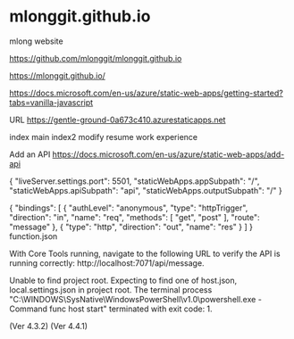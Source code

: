 # mlonggit.github.io
 mlong website

https://github.com/mlonggit/mlonggit.github.io

https://mlonggit.github.io/

https://docs.microsoft.com/en-us/azure/static-web-apps/getting-started?tabs=vanilla-javascript

URL
https://gentle-ground-0a673c410.azurestaticapps.net

index  main
index2 modify resume work experience

Add an API
https://docs.microsoft.com/en-us/azure/static-web-apps/add-api

{
    "liveServer.settings.port": 5501,
    "staticWebApps.appSubpath": "/",
    "staticWebApps.apiSubpath": "api",
    "staticWebApps.outputSubpath": "/"
}


{
  "bindings": [
    {
      "authLevel": "anonymous",
      "type": "httpTrigger",
      "direction": "in",
      "name": "req",
      "methods": [
        "get",
        "post"
      ],
      "route": "message"
    },
    {
      "type": "http",
      "direction": "out",
      "name": "res"
    }
  ]
}
function.json


With Core Tools running, navigate to the following URL to verify the API is running correctly:
 http://localhost:7071/api/message.




Unable to find project root. Expecting to find one of host.json, local.settings.json in project root.
The terminal process "C:\WINDOWS\SysNative\WindowsPowerShell\v1.0\powershell.exe -Command func host start" terminated with exit code: 1.


(Ver 4.3.2)
(Ver 4.4.1)

